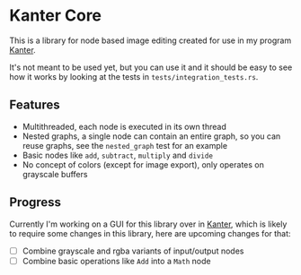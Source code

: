 # Kanter Core
This is a library for node based image editing created for use in my program [Kanter](https://github.com/lukors/kanter).

It's not meant to be used yet, but you can use it and it should be easy to see how it works by looking at the tests in `tests/integration_tests.rs`.

## Features
- Multithreaded, each node is executed in its own thread
- Nested graphs, a single node can contain an entire graph, so you can reuse graphs, see the `nested_graph` test for an example
- Basic nodes like `add`, `subtract`, `multiply` and `divide`
- No concept of colors (except for image export), only operates on grayscale buffers

## Progress
Currently I'm working on a GUI for this library over in [Kanter](https://github.com/lukors/kanter), which is likely to require some changes in this library, here are upcoming changes for that:

- [ ] Combine grayscale and rgba variants of input/output nodes
- [ ] Combine basic operations like `Add` into a `Math` node
